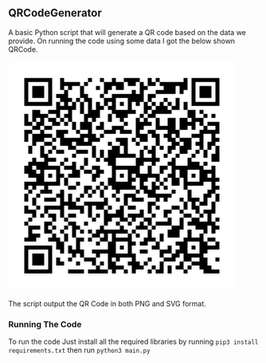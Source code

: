 ## QRCodeGenerator

A basic Python script that will generate a QR code based on the data we provide.
On running the code using some data I got the below shown QRCode.
<br><br>
<img src="output/qrcode.png"/>
<br><br>
The script output the QR Code in both PNG and SVG format.

### Running The Code

To run the code Just install all the required libraries by running ```pip3 install requirements.txt``` then run ```python3 main.py```